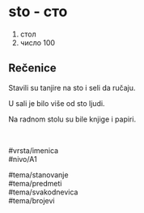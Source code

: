 # sto - сто

1. стол
2. число 100

## Rečenice

Stavili su tanjire na sto i seli da ručaju.

U sali je bilo više od sto ljudi.

Na radnom stolu su bile knjige i papiri.

<br>

#vrsta/imenica  
#nivo/A1  

#tema/stanovanje  
#tema/predmeti  
#tema/svakodnevica  
#tema/brojevi  
